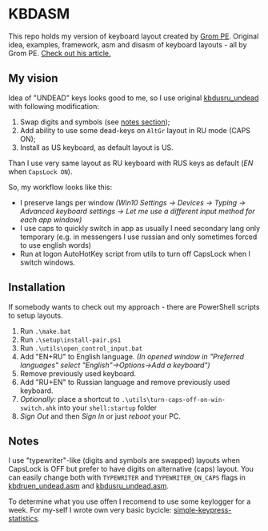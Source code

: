 KBDASM
======

This repo holds my version of keyboard layout created by [Grom PE](https://github.com/grompe/kbdasm).
Original idea, examples, framework, asm and disasm of keyboard layouts - all by Grom PE.
[Check out his article.](https://habr.com/ru/post/301882)

My vision
---------

Idea of "UNDEAD" keys looks good to me, so I use original [kbdusru_undead](https://github.com/grompe/kbdasm/blob/master/kbdusru_undead.asm) with following modification:

1. Swap digits and symbols (see [notes section](#notes));
2. Add ability to use some dead-keys on `AltGr` layout in RU mode (CAPS ON);
3. Install as US keyboard, as default layout is US.

Than I use very same layout as RU keyboard with RUS keys as default (_EN_ when `CapsLock ON`).

So, my workflow looks like this:

- I preserve langs per window _(Win10 Settings -> Devices -> Typing -> Advanced keyboard settings -> Let me use a different input method for each app window)_
- I use caps to quickly switch in app as usually I need secondary lang only temporary (e.g. in messengers I use russian and only sometimes forced to use english words)
- Run at logon AutoHotKey script from utils to turn off CapsLock when I switch windows.

Installation
------------

If somebody wants to check out my approach - there are PowerShell scripts to setup layouts.

1. Run `.\make.bat`
2. Run `.\setup\install-pair.ps1`
3. Run `.\utils\open_control_input.bat`
4. Add "EN+RU" to English language. _(In opened window in "Preferred languages" select "English"->Options->Add a keyboard")_
5. Remove previously used keyboard.
6. Add "RU+EN" to Russian language and remove previously used keyboard.
7. _Optionally:_ place a shortcut to `.\utils\turn-caps-off-on-win-switch.ahk` into your `shell:startup` folder
8. _Sign Out_ and then _Sign In_ or just _reboot_ your PC.

Notes
-----

I use "typewriter"-like (digits and symbols are swapped) layouts when CapsLock is OFF but prefer to have digits on alternative (caps) layout.
You can easily change both with `TYPEWRITER` and `TYPEWRITER_ON_CAPS` flags in [kbdruen_undead.asm](https://github.com/sirAndros/kbdasm/blob/master/layouts/kbdruen_undead.asm) and [kbdusru_undead.asm](https://github.com/sirAndros/kbdasm/blob/master/layouts/kbdusru_undead.asm).

To determine what you use offen I recomend to use some keylogger for a week. For my-self I wrote own very basic bycicle: [simple-keypress-statistics](https://github.com/sirAndros/simple-keypress-statistics).
